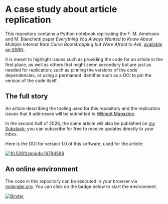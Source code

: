 # A case study about article replication

This repository contains a Python notebook replicating the
F. M. Ametrano and M. Bianchetti paper _Everything You Always Wanted
to Know About Multiple Interest Rate Curve Bootstrapping but Were
Afraid to Ask_, [available on
SSRN](https://papers.ssrn.com/sol3/papers.cfm?abstract_id=2219548).

It is meant to highlight issues such as providing the code for an
article in the first place, as well as others that might seem
secondary but are just as needed for replication; such as pinning the
versions of the code dependencies, or using a permanent identifier
such as a DOI to pin the version of the code itself.


## The full story

An article describing the tooling used for this repository and the
replication issues that it addresses will be submitted to [Wilmott
Magazine](https://wilmott.com/category/magazine/).

In the second half of 2026, the same article will also be published on
[my Substack](https://implementingquantlib.substack.com/); you can
subscribe for free to receive updates directly to your inbox.

Here is the DOI for version 1.0 of this software, used for the article:

[![10.5281/zenodo.16794566](https://zenodo.org/badge/DOI/10.5281/zenodo.16794566.svg)](https://doi.org/10.5281/zenodo.16794566)


## An online environment

The code in this repository can be executed in your browser via
[mybinder.org](https://mybinder.org/).  You can click on the badge
below to start the environment.

[![Binder](https://mybinder.org/badge_logo.svg)](https://mybinder.org/v2/gh/lballabio/ab-notebook/v1.0?urlpath=%2Fdoc%2Ftree%2Findex.ipynb)

